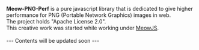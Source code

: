 <b>Meow-PNG-Perf</b> is a pure javascript library that is dedicated to give higher performance for PNG (Portable Network Graphics) images in web. <br>
The project holds "Apache License 2.0".<br>
This creative work was started while working under <a href="https://github.com/Geek-Research-Lab/MeowJS">MeowJS</a>.<br>
<br>
--- Contents will be updated soon ---

